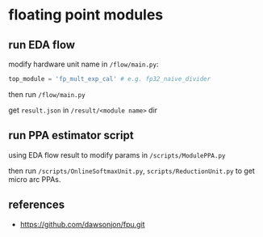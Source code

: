 # floating point modules

## run EDA flow

modify hardware unit name in `/flow/main.py`:

``` python
top_module = 'fp_mult_exp_cal' # e.g. fp32_naive_divider
```

then run `/flow/main.py`

get `result.json` in `/result/<module name>` dir

## run PPA estimator script

using EDA flow result to modify params in `/scripts/ModulePPA.py`

then run `/scripts/OnlineSoftmaxUnit.py`, `scripts/ReductionUnit.py` to get micro arc PPAs.

## references

* <https://github.com/dawsonjon/fpu.git>